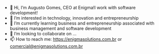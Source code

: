 - 👋 Hi, I’m Augusto Gomes, CEO at Enigma!I work with software development! 
- 👀 I’m interested in technology, innovation and entrepreneurship
- 🌱 I’m currently learning business and entrepreneurship associated with business management and software development
- 💞️ I’m looking to collaborate on ...
- 📫 How to reach me: https://enigmasolutions.com.br or comercial@enigmasolutions.com.br


